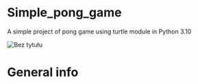 # Simple_pong_game
A simple project of pong game using turtle module in Python 3.10

![Bez tytułu](https://user-images.githubusercontent.com/102676304/178402778-9e2f9026-fb86-4d23-a1c1-168ae880e6dc.png)


# General info
